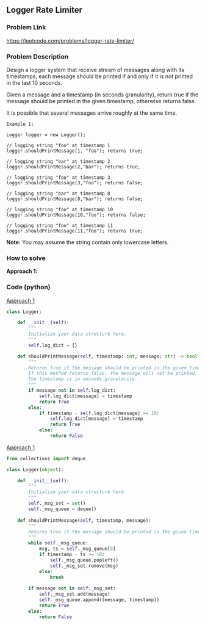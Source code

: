 ## Logger Rate Limiter

### Problem Link

https://leetcode.com/problems/logger-rate-limiter/

### Problem Description 

Design a logger system that receive stream of messages along with its timestamps, each message should be printed if and only if it is not printed in the last 10 seconds.

Given a message and a timestamp (in seconds granularity), return true if the message should be printed in the given timestamp, otherwise returns false.

It is possible that several messages arrive roughly at the same time.

```
Example 1: 

Logger logger = new Logger();

// logging string "foo" at timestamp 1
logger.shouldPrintMessage(1, "foo"); returns true; 

// logging string "bar" at timestamp 2
logger.shouldPrintMessage(2,"bar"); returns true;

// logging string "foo" at timestamp 3
logger.shouldPrintMessage(3,"foo"); returns false;

// logging string "bar" at timestamp 8
logger.shouldPrintMessage(8,"bar"); returns false;

// logging string "foo" at timestamp 10
logger.shouldPrintMessage(10,"foo"); returns false;

// logging string "foo" at timestamp 11
logger.shouldPrintMessage(11,"foo"); returns true;
```

**Note:** You may assume the string contain only lowercase letters.

### How to solve 

**Approach 1:** 


### Code (python)

[Approach 1](https://github.com/yanray/leetcode/blob/master/problems/0359Logger_Rate_Limiter/0359Logger_Rate_Limiter1.py)

```python
class Logger:

    def __init__(self):
        """
        Initialize your data structure here.
        """
        self.log_dict = {}

    def shouldPrintMessage(self, timestamp: int, message: str) -> bool:
        """
        Returns true if the message should be printed in the given timestamp, otherwise returns false.
        If this method returns false, the message will not be printed.
        The timestamp is in seconds granularity.
        """
        if message not in self.log_dict:
            self.log_dict[message] = timestamp
            return True
        else:
            if timestamp - self.log_dict[message] >= 10:
                self.log_dict[message] = timestamp
                return True
            else:
                return False
```


[Approach 1](https://github.com/yanray/leetcode/blob/master/problems/0359Logger_Rate_Limiter/0359Logger_Rate_Limiter2.py)

```python
from collections import deque

class Logger(object):

    def __init__(self):
        """
        Initialize your data structure here.
        """
        self._msg_set = set()
        self._msg_queue = deque()
    
    def shouldPrintMessage(self, timestamp, message):
        """
        Returns true if the message should be printed in the given timestamp, otherwise returns false.
        """
        while self._msg_queue:
            msg, ts = self._msg_queue[0]
            if timestamp - ts >= 10:
                self._msg_queue.popleft()
                self._msg_set.remove(msg)
            else:
                break
        
        if message not in self._msg_set:
            self._msg_set.add(message)
            self._msg_queue.append((message, timestamp))
            return True
        else:
            return False
```

